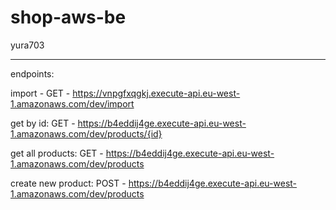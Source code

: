 # shop-aws-be
yura703

-----------

endpoints:

  import - GET - https://vnpgfxqgkj.execute-api.eu-west-1.amazonaws.com/dev/import

  get by id:   GET - https://b4eddij4ge.execute-api.eu-west-1.amazonaws.com/dev/products/{id}

  get all products:   GET - https://b4eddij4ge.execute-api.eu-west-1.amazonaws.com/dev/products

  create new product:   POST - https://b4eddij4ge.execute-api.eu-west-1.amazonaws.com/dev/products
